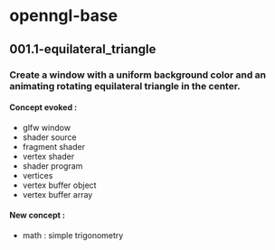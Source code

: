 # openngl-base

## 001.1-equilateral_triangle

### Create a window with a uniform background color and an animating  rotating equilateral triangle in the center.

#### Concept evoked :

- glfw window
- shader source
- fragment shader
- vertex shader
- shader program
- vertices
- vertex buffer object
- vertex buffer array

#### New concept :

- math : simple trigonometry